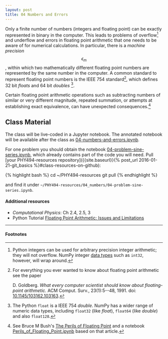 ```yaml
---
layout: post
title: 04 Numbers and Errors
---
```


Only a finite number of numbers (integers and floating point) can be
exactly represented in binary in the computer. This leads to problems
of overflow[^1] and underflow and errors in floating point arithmetic that
one needs to be aware of for numerical calculations. In particular,
there is a *machine precision* $$\epsilon_m$$, within which two
mathematically different floating point numbers are represented by the
same number in the computer. A common standard to represent floating
point numbers is the IEEE 754 standard[^2], which defines 32 bit *floats*
and 64 bit *doubles* [^3]. 

Certain floating point arithmetic operations such as subtracting
numbers of similar or very different magnitude, repeated summation, or
attempts at establishing exact equivalence, can have unexpected
consequences.[^4]


## Class Material

The class will be live-coded in a Jupyter notebook. The annotated
notebook will be available after the class as
[04-numbers-and-errors.ipynb](http://nbviewer.jupyter.org/github/ASU-CompMethodsPhysics-PHY494/PHY494-resources/blob/master/04_numbers/04-numbers-and-errors.ipynb).

For one problem you should obtain the notebook
[04-problem-sine-series.ipynb](http://nbviewer.jupyter.org/github/ASU-CompMethodsPhysics-PHY494/PHY494-resources/blob/master/04_numbers/04-problem-sine-series.ipynb),
which already contains part of the code you will need. Pull
[your PHY494-resources repository]({{site.baseurl}}{% post_url 2016-01-21-git_basics %}#class-resources-on-github):

{% highlight bash %}
cd ~/PHY494-resources
git pull
{% endhighlight %}

and find it under `~/PHY494-resources/04_numbers/04-problem-sine-series.ipynb`.


#### Additional resources

* _Computational Physics_: Ch 2.4, 2.5, 3
* Python Tutorial
[Floating Point Arithmetic: Issues and Limitations](https://docs.python.org/3/tutorial/floatingpoint.html)

------------------------------------------------------------

#### Footnotes

[^1]:

     Python integers can be used for arbitrary precision integer
     arithmetic; they will not overflow. NumPy integer
     [data types](http://docs.scipy.org/doc/numpy-1.10.1/user/basics.types.html)
     such as `int32`, however, will wrap around.

[^2]:

     For everything you ever wanted to know about floating point
     arithmetic see the paper

       D. Goldberg. *What every computer scientist should know about
       floating-point arithmetic.* ACM Comput. Surv.,
       23(1):5--48, 1991. doi:
       [10.1145/103162.103163](http://doi.org/10.1145/103162.103163).

[^3]:

     The Python `float` is a IEEE 754 *double*. NumPy has a wider
     range of numeric data types, including `float32` (like *float*),
     `float64` (like *double*) and also `float128`.

[^4]:

     See Bruce M Bush's
     [The Perils of Floating Point](http://www.lahey.com/float.htm)
     and a notebook
     [Perils_of_Floating_Point.ipynb](http://nbviewer.jupyter.org/github/ASU-CompMethodsPhysics-PHY494/PHY494-resources/blob/master/04_numbers/Perils_of_Floating_Point.ipynb)
     based on that article.
